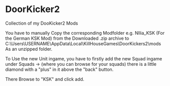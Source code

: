 # DoorKicker2
Collection of my DooKicker2 Mods

You have to manually Copy the corresponding Modfolder e.g. NIlia_KSK (For the German KSK Mod) from the Downloaded .zip archive to C:\Users\USERNAME\AppData\Local\KillHouseGames\DoorKickers2\mods
As an unzipped folder.

To Use the new Unit ingame, you have to firstly add the new Squad ingame under Squads -> (where you can browse for your squads) there is a little diamond with a "plus" in it
above the "back" button.

There Browse to "KSK" and click add.
